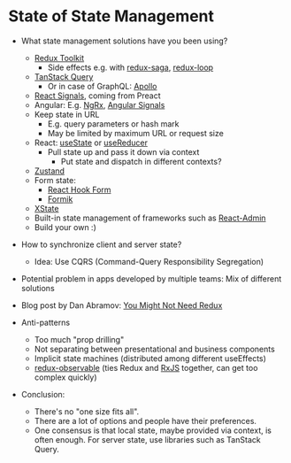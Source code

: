 # State of State Management

- What state management solutions have you been using?
    - [Redux Toolkit](https://redux-toolkit.js.org/)
        - Side effects e.g. with [redux-saga](https://redux-saga.js.org/), [redux-loop](https://redux-loop.js.org/)
    - [TanStack Query](https://tanstack.com/query/latest)
        - Or in case of GraphQL: [Apollo](https://www.apollographql.com/)
    - [React Signals](https://github.com/preactjs/signals/tree/main/packages/react), coming from Preact
    - Angular: E.g. [NgRx](https://ngrx.io/), [Angular Signals](https://angular.dev/guide/signals)
    - Keep state in URL
        - E.g. query parameters or hash mark
        - May be limited by maximum URL or request size
    - React: [useState](https://react.dev/reference/react/useState) or [useReducer](https://react.dev/reference/react/useReducer)
        - Pull state up and pass it down via context
            - Put state and dispatch in different contexts?
    - [Zustand](https://github.com/pmndrs/zustand)
    - Form state:
        - [React Hook Form](https://react-hook-form.com/)
        - [Formik](https://formik.org/)
    - [XState](https://xstate.js.org/)
    - Built-in state management of frameworks such as [React-Admin](https://marmelab.com/react-admin/)
    - Build your own :)

- How to synchronize client and server state?
    - Idea: Use CQRS (Command-Query Responsibility Segregation)

- Potential problem in apps developed by multiple teams: Mix of different solutions

- Blog post by Dan Abramov: [You Might Not Need Redux](https://medium.com/@dan_abramov/you-might-not-need-redux-be46360cf367)

- Anti-patterns
    - Too much "prop drilling"
	- Not separating between presentational and business components
	- Implicit state machines (distributed among different useEffects)
	- [redux-observable](https://redux-observable.js.org/) (ties Redux and [RxJS](https://rxjs.dev/) together, can get too complex quickly)

- Conclusion:
  - There's no "one size fits all".
  - There are a lot of options and people have their preferences.
  - One consensus is that local state, maybe provided via context, is often enough. For server state, use libraries such as TanStack Query.
